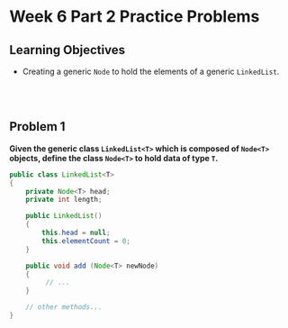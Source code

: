 Week 6 Part 2 Practice Problems
========================

Learning Objectives
-------------------
- Creating a generic `Node` to hold the elements of a generic `LinkedList`.

<br><br>


Problem 1
---------
**Given the generic class `LinkedList<T>` which is composed of `Node<T>` objects, define the class `Node<T>` to hold data of type `T`.**

```java
public class LinkedList<T> 
{
    private Node<T> head;
	private int length;

    public LinkedList() 
    {
        this.head = null;
        this.elementCount = 0;
    }

    public void add (Node<T> newNode) 
    {
         // ...
    }

    // other methods...
}
```

<br><br>
